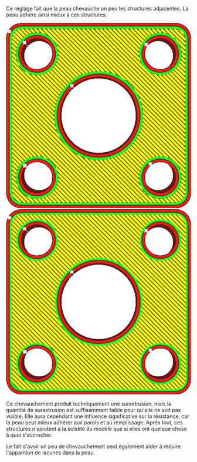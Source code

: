Ce réglage fait que la peau chevauche un peu les structures adjacentes. La peau adhère ainsi mieux à ces structures.

![Pas de chevauchement](../../../articles/images/skin_overlap_none.png)
![Un peu de chevauchements](../../../articles/images/skin_overlap_20.png)

Ce chevauchement produit techniquement une surextrusion, mais la quantité de surextrusion est suffisamment faible pour qu'elle ne soit pas visible. Elle aura cependant une influence significative sur la résistance, car la peau peut mieux adhérer aux parois et au remplissage. Après tout, ces structures n'ajoutent à la solidité du modèle que si elles ont quelque chose à quoi s'accrocher.

Le fait d'avoir un peu de chevauchement peut également aider à réduire l'apparition de lacunes dans la peau.
